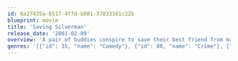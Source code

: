 ```yaml
---
id: 6a27435a-6517-4ffd-b081-37033161c22b
blueprint: movie
title: 'Saving Silverman'
release_date: '2001-02-09'
overview: 'A pair of buddies conspire to save their best friend from marrying the wrong woman, a cold-hearted beauty who snatches him from them and breaks up their Neil Diamond cover band.'
genres: '[{"id": 35, "name": "Comedy"}, {"id": 80, "name": "Crime"}, {"id": 10749, "name": "Romance"}]'
---
```

